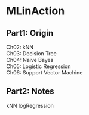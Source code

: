 # MLinAction  

## Part1: Origin   
Ch02: kNN  
Ch03: Decision Tree  
Ch04: Naive Bayes  
Ch05: Logistic Regression  
Ch06: Support Vector Machine   

## Part2: Notes   
kNN
logRegression
